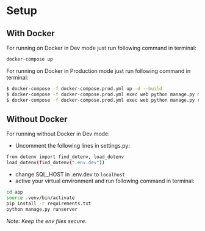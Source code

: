 # Setup
## With Docker
For running on Docker in Dev mode just run following command in terminal:

```sh
docker-compose up
```

For running on Docker in Production mode just run following command in terminal:

```sh
$ docker-compose -f docker-compose.prod.yml up -d --build
$ docker-compose -f docker-compose.prod.yml exec web python manage.py migrate --noinput
$ docker-compose -f docker-compose.prod.yml exec web python manage.py collectstatic --no-input --clear
```
## Without Docker
For running without Docker in Dev mode:
* Uncomment the following lines in settings.py:
```sh
from dotenv import find_dotenv, load_dotenv
load_dotenv(find_dotenv(".env.dev"))
```
* change SQL_HOST in .env.dev to `localhost`
* active your virtual environment and run following command in terminal:

```sh
cd app
source .venv/bin/activate
pip install -r requirements.txt
python manage.py runserver
```

*Note: Keep the env files secure.*